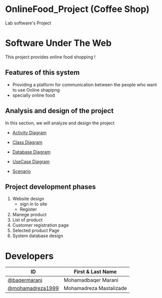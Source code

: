 # OnlineFood_Project (Coffee Shop)
Lab software's Project

# Software Under The Web
This project provides online food shopping !

## Features of this system
* Providing a platform for communication between the people who want to use Online shapipng 
* specially online food

## Analysis and design of the project
In this section, we will analyze and design the project

*  [Activity Diagram](Diagrams/Activity_Diagram.md)

*  [Class Diagram](Diagrams/Class_Diagram.md)

*  [Database Diagram](Diagrams/Database_Diagram.md)

*  [UseCase Diagram](Diagrams/Usecase_Diagram.md)

*  [Scenario](Scenario/Main_Scenario.md)

## Project development phases
1. Website design
    * sign in to site
    * Register
2. Manege product
3. List of product 
4. Customer registration page
5. Selected product Page
6. System database design



# Developers
ID | First & Last Name
------------ | -------------
[@baqermarani](https://github.com/baqermarani) | Mohamadbaqer Marani
[@mohamadreza1999](https://github.com/mohamadreza1999) | Mohamadreza Mastalizade
